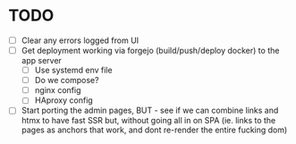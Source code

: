 # TODO

- [ ] Clear any errors logged from UI
- [ ] Get deployment working via forgejo (build/push/deploy docker) to the app server
  - [ ] Use systemd env file
  - [ ] Do we compose?
  - [ ] nginx config
  - [ ] HAproxy config
- [ ] Start porting the admin pages, BUT - see if we can combine links and htmx to have fast SSR but, without going all in on SPA (ie. links to the pages as anchors that work, and dont re-render the entire fucking dom)
